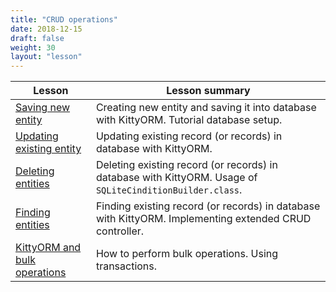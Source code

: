 ```yaml
---
title: "CRUD operations"
date: 2018-12-15
draft: false
weight: 30
layout: "lesson"
---
```


 Lesson | Lesson summary
 ---|---
 [Saving new entity](save/) | Creating new entity and saving it into database with KittyORM. Tutorial database setup.
 [Updating existing entity](update/) | Updating existing record (or records) in database with KittyORM.
 [Deleting entities](delete/) | Deleting existing record (or records) in database with KittyORM. Usage of `SQLiteCinditionBuilder.class`.
 [Finding entities](find/) | Finding existing record (or records) in database with KittyORM. Implementing extended CRUD controller.
 [KittyORM and bulk operations](bulk/) | How to perform bulk operations. Using transactions.
 
